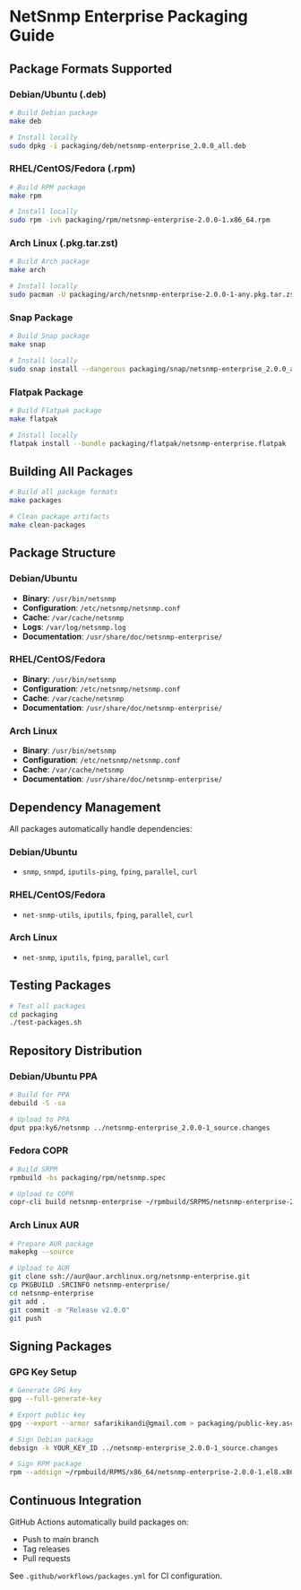 # NetSnmp Enterprise Packaging Guide

## Package Formats Supported

### Debian/Ubuntu (.deb)

```bash
# Build Debian package
make deb

# Install locally
sudo dpkg -i packaging/deb/netsnmp-enterprise_2.0.0_all.deb
```

### RHEL/CentOS/Fedora (.rpm)

```bash
# Build RPM package
make rpm

# Install locally
sudo rpm -ivh packaging/rpm/netsnmp-enterprise-2.0.0-1.x86_64.rpm
```

### Arch Linux (.pkg.tar.zst)

```bash
# Build Arch package
make arch

# Install locally
sudo pacman -U packaging/arch/netsnmp-enterprise-2.0.0-1-any.pkg.tar.zst
```

### Snap Package

```bash
# Build Snap package
make snap

# Install locally
sudo snap install --dangerous packaging/snap/netsnmp-enterprise_2.0.0_amd64.snap
```

### Flatpak Package

```bash
# Build Flatpak package
make flatpak

# Install locally
flatpak install --bundle packaging/flatpak/netsnmp-enterprise.flatpak
```

## Building All Packages

```bash
# Build all package formats
make packages

# Clean package artifacts
make clean-packages
```

## Package Structure

### Debian/Ubuntu

* **Binary**: `/usr/bin/netsnmp`
* **Configuration**: `/etc/netsnmp/netsnmp.conf`
* **Cache**: `/var/cache/netsnmp`
* **Logs**: `/var/log/netsnmp.log`
* **Documentation**: `/usr/share/doc/netsnmp-enterprise/`

### RHEL/CentOS/Fedora

* **Binary**: `/usr/bin/netsnmp`
* **Configuration**: `/etc/netsnmp/netsnmp.conf`
* **Cache**: `/var/cache/netsnmp`
* **Documentation**: `/usr/share/doc/netsnmp-enterprise/`

### Arch Linux

* **Binary**: `/usr/bin/netsnmp`
* **Configuration**: `/etc/netsnmp/netsnmp.conf`
* **Cache**: `/var/cache/netsnmp`
* **Documentation**: `/usr/share/doc/netsnmp-enterprise/`

## Dependency Management

All packages automatically handle dependencies:

### Debian/Ubuntu

* `snmp`, `snmpd`, `iputils-ping`, `fping`, `parallel`, `curl`

### RHEL/CentOS/Fedora

* `net-snmp-utils`, `iputils`, `fping`, `parallel`, `curl`

### Arch Linux

* `net-snmp`, `iputils`, `fping`, `parallel`, `curl`

## Testing Packages

```bash
# Test all packages
cd packaging
./test-packages.sh
```

## Repository Distribution

### Debian/Ubuntu PPA

```bash
# Build for PPA
debuild -S -sa

# Upload to PPA
dput ppa:ky6/netsnmp ../netsnmp-enterprise_2.0.0-1_source.changes
```

### Fedora COPR

```bash
# Build SRPM
rpmbuild -bs packaging/rpm/netsnmp.spec

# Upload to COPR
copr-cli build netsnmp-enterprise ~/rpmbuild/SRPMS/netsnmp-enterprise-2.0.0-1.el8.src.rpm
```

### Arch Linux AUR

```bash
# Prepare AUR package
makepkg --source

# Upload to AUR
git clone ssh://aur@aur.archlinux.org/netsnmp-enterprise.git
cp PKGBUILD .SRCINFO netsnmp-enterprise/
cd netsnmp-enterprise
git add .
git commit -m "Release v2.0.0"
git push
```

## Signing Packages

### GPG Key Setup

```bash
# Generate GPG key
gpg --full-generate-key

# Export public key
gpg --export --armor safarikikandi@gmail.com > packaging/public-key.asc

# Sign Debian package
debsign -k YOUR_KEY_ID ../netsnmp-enterprise_2.0.0-1_source.changes

# Sign RPM package
rpm --addsign ~/rpmbuild/RPMS/x86_64/netsnmp-enterprise-2.0.0-1.el8.x86_64.rpm
```

## Continuous Integration

GitHub Actions automatically build packages on:

* Push to main branch
* Tag releases
* Pull requests

See `.github/workflows/packages.yml` for CI configuration.
